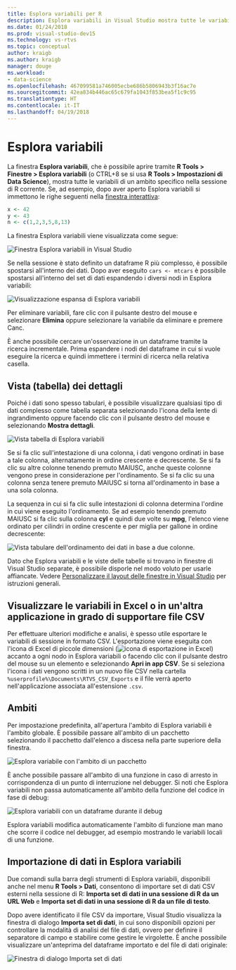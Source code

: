 ```yaml
---
title: Esplora variabili per R
description: Esplora variabili in Visual Studio mostra tutte le variabili con un ambito specifico nella sessione corrente di R.
ms.date: 01/24/2018
ms.prod: visual-studio-dev15
ms.technology: vs-rtvs
ms.topic: conceptual
author: kraigb
ms.author: kraigb
manager: douge
ms.workload:
- data-science
ms.openlocfilehash: 467099581a746005ecbe686b5806943b3f16ac7e
ms.sourcegitcommit: 42ea834b446ac65c679fa1043f853bea5f1c9c95
ms.translationtype: HT
ms.contentlocale: it-IT
ms.lasthandoff: 04/19/2018
---
```

# <a name="variable-explorer"></a>Esplora variabili

La finestra **Esplora variabili**, che è possibile aprire tramite **R Tools > Finestre > Esplora variabili** (o CTRL+8 se si usa **R Tools > Impostazioni di Data Science**), mostra tutte le variabili di un ambito specifico nella sessione di R corrente. Se, ad esempio, dopo aver aperto Esplora variabili si immettono le righe seguenti nella [finestra interattiva](interactive-repl-for-r-in-visual-studio.md):

```R
x <- 42
y <- 43
n <- c(1,2,3,5,8,13)
```

La finestra Esplora variabili viene visualizzata come segue:

![Finestra Esplora variabili in Visual Studio](media/variable-explorer-window.png)

Se nella sessione è stato definito un dataframe R più complesso, è possibile spostarsi all'interno dei dati. Dopo aver eseguito `cars <- mtcars` è possibile spostarsi all'interno del set di dati espandendo i diversi nodi in Esplora variabili:

![Visualizzazione espansa di Esplora variabili](media/variable-explorer-expanded-results.png)

Per eliminare variabili, fare clic con il pulsante destro del mouse e selezionare **Elimina** oppure selezionare la variabile da eliminare e premere Canc.

È anche possibile cercare un'osservazione in un dataframe tramite la ricerca incrementale. Prima espandere i nodi del dataframe in cui si vuole eseguire la ricerca e quindi immettere i termini di ricerca nella relativa casella.

## <a name="details-table-view"></a>Vista (tabella) dei dettagli

Poiché i dati sono spesso tabulari, è possibile visualizzare qualsiasi tipo di dati complesso come tabella separata selezionando l'icona della lente di ingrandimento oppure facendo clic con il pulsante destro del mouse e selezionando **Mostra dettagli**.

![Vista tabella di Esplora variabili](media/variable-explorer-table-view.png)

Se si fa clic sull'intestazione di una colonna, i dati vengono ordinati in base a tale colonna, alternatamente in ordine crescente e decrescente. Se si fa clic su altre colonne tenendo premuto MAIUSC, anche queste colonne vengono prese in considerazione per l'ordinamento. Se si fa clic su una colonna senza tenere premuto MAIUSC si torna all'ordinamento in base a una sola colonna.

La sequenza in cui si fa clic sulle intestazioni di colonna determina l'ordine in cui viene eseguito l'ordinamento. Se ad esempio tenendo premuto MAIUSC si fa clic sulla colonna **cyl** e quindi due volte su **mpg**, l'elenco viene ordinato per cilindri in ordine crescente e per miglia per gallone in ordine decrescente:

![Vista tabulare dell'ordinamento dei dati in base a due colonne.](media/variable-explorer-table-view-sorting.png)

Dato che Esplora variabili e le viste delle tabelle si trovano in finestre di Visual Studio separate, è possibile disporle nel modo voluto per usarle affiancate. Vedere [Personalizzare il layout delle finestre in Visual Studio](../ide/customizing-window-layouts-in-visual-studio.md) per istruzioni generali.

## <a name="open-in-excel-or-other-csv-capable-application"></a>Visualizzare le variabili in Excel o in un'altra applicazione in grado di supportare file CSV

Per effettuare ulteriori modifiche e analisi, è spesso utile esportare le variabili di sessione in formato CSV. L'esportazione viene eseguita con l'icona di Excel di piccole dimensioni (![icona di esportazione in Excel](media/variable-explorer-excel-icon.png)) accanto a ogni nodo in Esplora variabili o facendo clic con il pulsante destro del mouse su un elemento e selezionando **Apri in app CSV**. Se si seleziona l'icona i dati vengono scritti in un nuovo file CSV nella cartella `%userprofile%\Documents\RTVS_CSV_Exports` e il file verrà aperto nell'applicazione associata all'estensione `.csv`.

## <a name="scopes"></a>Ambiti

Per impostazione predefinita, all'apertura l'ambito di Esplora variabili è l'ambito globale. È possibile passare all'ambito di un pacchetto selezionando il pacchetto dall'elenco a discesa nella parte superiore della finestra.

![Esplora variabile con l'ambito di un pacchetto](media/variable-explorer-package-scopes.png)

È anche possibile passare all'ambito di una funzione in caso di arresto in corrispondenza di un punto di interruzione nel debugger. Si noti che Esplora variabili non passa automaticamente all'ambito della funzione del codice in fase di debug:

![Esplora variabili con un dataframe durante il debug](media/variable-explorer-as-locals-window.png)

Esplora variabili modifica automaticamente l'ambito di funzione man mano che scorre il codice nel debugger, ad esempio mostrando le variabili locali di una funzione.

## <a name="importing-data-into-variable-explorer"></a>Importazione di dati in Esplora variabili

Due comandi sulla barra degli strumenti di Esplora variabili, disponibili anche nel menu **R Tools > Dati**, consentono di importare set di dati CSV esterni nella sessione di R: **Importa set di dati in una sessione di R da un URL Web** e **Importa set di dati in una sessione di R da un file di testo**. 

Dopo avere identificato il file CSV da importare, Visual Studio visualizza la finestra di dialogo **Importa set di dati**, in cui sono disponibili opzioni per controllare la modalità di analisi del file di dati, ovvero per definire il separatore di campo e stabilire come gestire le virgolette. È anche possibile visualizzare un'anteprima del dataframe importato e del file di dati originale:

![Finestra di dialogo Importa set di dati](media/variable-explorer-import-dataset-dialog.png)

